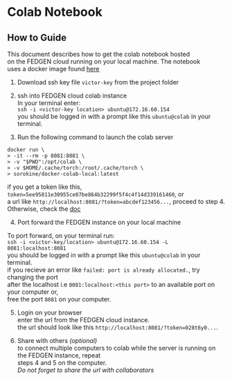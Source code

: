 # Colab Notebook

## How to Guide  
This document describes how to get the colab notebook hosted  
on the FEDGEN cloud running on your local machine. The notebook  
uses a docker image found [here](https://hub.docker.com/r/sorokine/docker-colab-local "docker image")  

1. Download ssh key file ```victor-key``` from the project folder  

2. ssh into FEDGEN cloud colab instance  
In your terminal enter:  
```ssh -i <victor-key location> ubuntu@172.16.60.154```  
you should be logged in with a prompt like this ```ubuntu@colab``` in your terminal.    

3. Run the following command to launch the colab server  
~~~
docker run \
> -it --rm -p 8081:8081 \
> -v "$PWD":/opt/colab \
> -v $HOME/.cache/torch:/root/.cache/torch \
> sorokine/docker-colab-local:latest
~~~  
if you get a token like this, ```token=5ee95811e30955ce07be864b32299f5f4c4f14d339161460```,  or  
a url like ```http://localhost:8081/?token=abcdef123456...```, proceed to step 4.  
Otherwise, check the [doc](https://hub.docker.com/r/sorokine/docker-colab-local "help")  

4. Port forward the FEDGEN instance on your local machine  

To port forward, on your terminal run:  
```ssh -i <victor-key/location> ubuntu@172.16.60.154 -L 8081:localhost:8081```  
you should be logged in with a prompt like this ```ubuntu@colab``` in your terminal.  
if you recieve an error like ```failed: port is already allocated.```, try changing the port  
after the localhost i.e ```8081:localhost:<this port>``` to an available port on your computer or,  
free the port ```8081``` on your computer.

5. Login on your browser  
enter the url from the FEDGEN cloud instance.  
the url should look like this ```http://localhost:8081/?token=028t6y0...```.  

6. Share with others *(optional)*  
to connect multiple computers to colab while the server is running on the FEDGEN instance, repeat  
steps 4 and 5 on the computer.  
*Do not forget to share the url with collaborators*  


  


